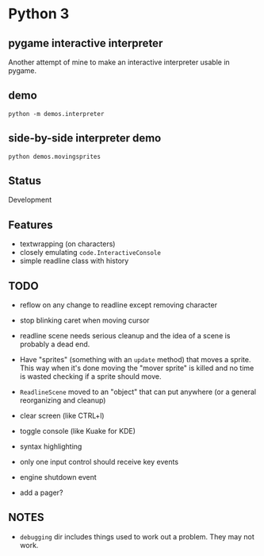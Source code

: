 # Python 3

## pygame interactive interpreter

Another attempt of mine to make an interactive interpreter usable in pygame.

## demo

`python -m demos.interpreter`

## side-by-side interpreter demo

`python demos.movingsprites`

## Status

Development

## Features

* textwrapping (on characters)
* closely emulating `code.InteractiveConsole`
* simple readline class with history

## TODO

* reflow on any change to readline except removing character
* stop blinking caret when moving cursor
* readline scene needs serious cleanup and the idea of a scene is probably a dead end.

* Have "sprites" (something with an `update` method) that moves a sprite. This
  way when it's done moving the "mover sprite" is killed and no time is wasted
  checking if a sprite should move.
* `ReadlineScene` moved to an "object" that can put anywhere (or a general reorganizing and cleanup)
* clear screen (like CTRL+l)
* toggle console (like Kuake for KDE)
* syntax highlighting
* only one input control should receive key events
* engine shutdown event
* add a pager?

## NOTES

* `debugging` dir includes things used to work out a problem. They may not work.
